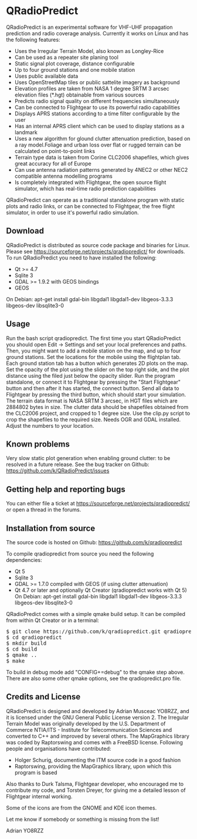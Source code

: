 QRadioPredict
====

QRadioPredict is an experimental software for VHF-UHF propagation prediction and radio coverage analysis. Currently it works on Linux and has the following features:
- Uses the Irregular Terrain Model, also known as Longley-Rice
- Can be used as a repeater site planing tool
- Static signal plot coverage, distance configurable
- Up to four ground stations and one mobile station
- Uses public available data
- Uses OpenStreetMap tiles or public sattelite imagery as background
- Elevation profiles are taken from NASA 1 degree SRTM 3 arcsec elevation files (*.hgt) obtainable from various sources
- Predicts radio signal quality on different frequencies simultaneously
- Can be connected to Flightgear to use its powerful radio capabilities
- Displays APRS stations according to a time filter configurable by the user
- Has an internal APRS client which can be used to display stations as a landmark
- Uses a new algorithm for glound clutter attenuation prediction, based on a ray model.Foliage and urban loss over flat or rugged terrain can be calculated on point-to-point links
- Terrain type data is taken from Corine CLC2006 shapefiles, which gives great accuracy for all of Europe
- Can use antenna radiation patterns generated by 4NEC2 or other NEC2 compatible antenna modelling programs
- Is completely integrated with Flightgear, the open source flight simulator, which has real-time radio prediction capabilities


QRadioPredict can operate as a traditional standalone program with static plots and radio links, or can be connected to Flightgear, the free flight simulator, in order to use it's powerful radio simulation.


Download
--------

QRadioPredict is distributed as source code package and binaries for Linux. Please see https://sourceforge.net/projects/qradiopredict/ for downloads.
To run QRadioPredict you need to have installed the following:
- Qt >= 4.7
- Sqlite 3
- GDAL >= 1.9.2 with GEOS bindings
- GEOS

On Debian: apt-get install gdal-bin libgdal1 libgdal1-dev libgeos-3.3.3 libgeos-dev libsqlite3-0


Usage
-----

Run the bash script qradiopredict.
The first time you start QRadioPredict you should open Edit -> Settings and set your local preferences and paths. 
Then, you might want to add a mobile station on the map, and up to four ground stations. Set the locations for the mobile using the flightplan tab. Each ground station tab has a button which generates 2D plots on the map. Set the opacity of the plot using the slider on the top right side, and the plot distance using the filed just below the opacity slider. Run the program standalone, or connect it to Flightgear by pressing the "Start Flightgear" button and then after it has started, the connect button. Send all data to Flightgear by pressing the third button, which should start your simulation.
The terrain data format is NASA SRTM 3 arcsec, in HGT files which are 2884802 bytes in size.
The clutter data should be shapefiles obtained from the CLC2006 project, and cropped to 1 degree size. Use the clip.py script to crop the shapefiles to the required size. Needs OGR and GDAL installed. Adjust the numbers to your location.

Known problems
--------------

Very slow static plot generation when enabling ground clutter: to be resolved in a future release.
See the bug tracker on Github: https://github.com/k/QRadioPredict/issues


Getting help and reporting bugs
-------------------------------

You can either file a ticket at https://sourceforge.net/projects/qradiopredict/ or open a thread in the forums.

Installation from source
------------------------

The source code is hosted on Github: https://github.com/k/qradiopredict

To compile qradiopredict from source you need the following dependencies:
- Qt 5
- Sqlite 3
- GDAL >= 1.7.0 compiled with GEOS (if using clutter attenuation)
- Qt 4.7 or later and optionally Qt Creator (qradiopredict works with Qt 5)
On Debian: apt-get install gdal-bin libgdal1 libgdal1-dev libgeos-3.3.3 libgeos-dev libsqlite3-0

QRadioPredict comes with a simple qmake build setup. It can be compiled from within Qt Creator or in a terminal:

<pre>
$ git clone https://github.com/k/qradiopredict.git qradiopredict
$ cd qradiopredict
$ mkdir build
$ cd build
$ qmake ..
$ make
</pre>

To build in debug mode add "CONFIG+=debug" to the qmake step above. There are also some other qmake options, see the qradiopredict.pro file.


Credits and License
-------------------

QRadioPredict is designed and developed by Adrian Musceac YO8RZZ, and it is licensed under the GNU General Public License version 2.
The Irregular Terrain Model was originally developed by the U.S. Department of Commerce NTIA/ITS - Institute for Telecommunication Sciences and converted to C++ and improved by several others.
The MapGraphics library was coded by Raptorswing and comes with a FreeBSD license.
Following people and organisations have contributed:

- Holger Schurig, documenting the ITM source code in a good fashion
- Raptorswing, providing the MapGraphics library, upon which this program is based

Also thanks to Durk Talsma, Flightgear developer, who encouraged me to contribute my code, and Torsten Dreyer, for giving me a detailed lesson of Flightgear internal working.

Some of the icons are from the GNOME and KDE icon themes.

Let me know if somebody or something is missing from the list!

Adrian YO8RZZ 
